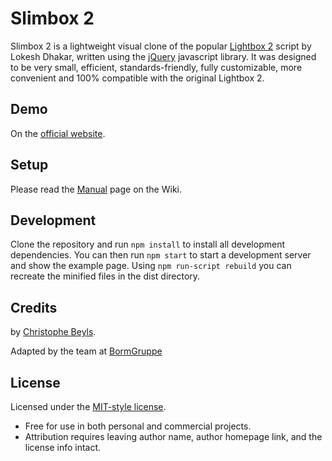 Slimbox 2
=========

Slimbox 2 is a lightweight visual clone of the popular [Lightbox 2](http://lokeshdhakar.com/projects/lightbox2/) script by Lokesh Dhakar, written using the [jQuery](http://jquery.com) javascript library. It was designed to be very small, efficient, standards-friendly, fully customizable, more convenient and 100% compatible with the original Lightbox 2.

Demo
----

On the [official website](http://www.digitalia.be/software/slimbox2#demo).

Setup
-----

Please read the [Manual](https://github.com/cbeyls/slimbox/wiki/jQuery-Manual) page on the Wiki.

Development
-----------

Clone the repository and run `npm install` to install all development dependencies.
You can then run `npm start` to start a development server and show the example page.
Using `npm run-script rebuild` you can recreate the minified files in the dist directory.

Credits
-------

by [Christophe Beyls](http://www.digitalia.be/).

Adapted by the team at [BormGruppe](https://github.com/bormgruppe/)

License
-------

Licensed under the [MIT-style license](http://opensource.org/licenses/MIT).

- Free for use in both personal and commercial projects.
- Attribution requires leaving author name, author homepage link, and the license info intact.
